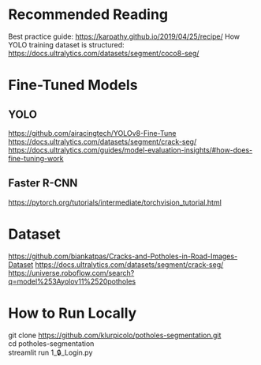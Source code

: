# Recommended Reading
Best practice guide: https://karpathy.github.io/2019/04/25/recipe/
How YOLO training dataset is structured: https://docs.ultralytics.com/datasets/segment/coco8-seg/

# Fine-Tuned Models
## YOLO
https://github.com/airacingtech/YOLOv8-Fine-Tune
https://docs.ultralytics.com/datasets/segment/crack-seg/
https://docs.ultralytics.com/guides/model-evaluation-insights/#how-does-fine-tuning-work
## Faster R-CNN
https://pytorch.org/tutorials/intermediate/torchvision_tutorial.html

# Dataset
https://github.com/biankatpas/Cracks-and-Potholes-in-Road-Images-Dataset
https://docs.ultralytics.com/datasets/segment/crack-seg/
https://universe.roboflow.com/search?q=model%253Ayolov11%2520potholes

# How to Run Locally
git clone https://github.com/klurpicolo/potholes-segmentation.git  
cd potholes-segmentation  
streamlit run 1_🔒_Login.py